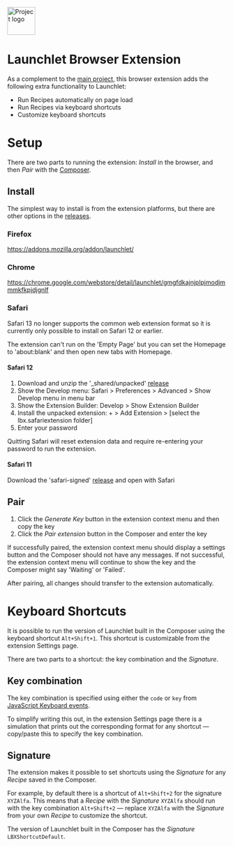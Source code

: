 <a href="https://launchlet.dev"><img alt="Project logo" src="https://static.rosano.ca/launchlet/identity.svg" width="64" /></a>

# Launchlet Browser Extension

As a complement to the [main project](https://github.com/launchlet/launchlet), this browser extension adds the following extra functionality to Launchlet:

- Run Recipes automatically on page load
- Run Recipes via keyboard shortcuts
- Customize keyboard shortcuts

# Setup

There are two parts to running the extension: *Install* in the browser, and then *Pair* with the [Composer](https://launchlet.dev/compose). 

## Install

The simplest way to install is from the extension platforms, but there are other options in the [releases](https://github.com/launchlet/launchlet-extension/releases).

### Firefox

https://addons.mozilla.org/addon/launchlet/

### Chrome

https://chrome.google.com/webstore/detail/launchlet/gmgfdkajnjplpjmodjmmmkfkpjdjgnlf

### Safari

Safari 13 no longer supports the common web extension format so it is currently only possible to install on Safari 12 or earlier.

The extension can't run on the 'Empty Page' but you can set the Homepage to 'about:blank' and then open new tabs with Homepage.

#### Safari 12

1. Download and unzip the '_shared/unpacked' [release](https://github.com/launchlet/launchlet-extension/releases)
2. Show the Develop menu: Safari > Preferences > Advanced > Show Develop menu in menu bar
3. Show the Extension Builder: Develop > Show Extension Builder
4. Install the unpacked extension: + > Add Extension > [select the lbx.safariextension folder]
5. Enter your password

Quitting Safari will reset extension data and require re-entering your password to run the extension.

#### Safari 11

Download the 'safari-signed' [release](https://github.com/launchlet/launchlet-extension/releases) and open with Safari

## Pair

1) Click the *Generate Key* button in the extension context menu and then copy the key
2) Click the *Pair extension* button in the Composer and enter the key

If successfully paired, the extension context menu should display a settings button and the Composer should not have any messages. If not successful, the extension context menu will continue to show the key and the Composer might say 'Waiting' or 'Failed'.

After pairing, all changes should transfer to the extension automatically.

# Keyboard Shortcuts

It is possible to run the version of Launchlet built in the Composer using the keyboard shortcut `Alt+Shift+1`. This shortcut is customizable from the extension Settings page.

There are two parts to a shortcut: the key combination and the *Signature*.

## Key combination

The key combination is specified using either the `code` or `key` from [JavaScript Keyboard events](https://keycode.info).

To simplify writing this out, in the extension Settings page there is a simulation that prints out the corresponding format for any shortcut — copy/paste this to specify the key combination.

## Signature

The extension makes it possible to set shortcuts using the *Signature* for any *Recipe* saved in the Composer.

For example, by default there is a shortcut of `Alt+Shift+2` for the signature `XYZAlfa`. This means that a *Recipe* with the *Signature* `XYZAlfa` should run with the key combination `Alt+Shift+2` — replace `XYZAlfa` with the *Signature* from your own *Recipe* to customize the shortcut.

The version of Launchlet built in the Composer has the *Signature* `LBXShortcutDefault`.
